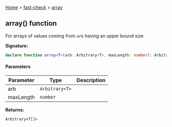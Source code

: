 [Home](/) &gt; [fast-check](../fast-check.md) &gt; [array](array_2.md)

## array() function

For arrays of values coming from `arb` having an upper bound size

<b>Signature:</b>

```typescript
declare function array<T>(arb: Arbitrary<T>, maxLength: number): Arbitrary<T[]>;
```

#### Parameters

|  Parameter | Type | Description |
|  --- | --- | --- |
|  arb | <code>Arbitrary&lt;T&gt;</code> |  |
|  maxLength | <code>number</code> |  |

<b>Returns:</b>

`Arbitrary<T[]>`

